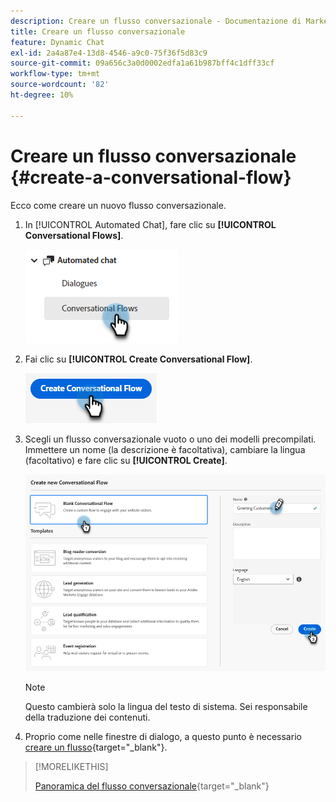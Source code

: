 ```yaml
---
description: Creare un flusso conversazionale - Documentazione di Marketo - Documentazione di prodotto
title: Creare un flusso conversazionale
feature: Dynamic Chat
exl-id: 2a4a87e4-13d8-4546-a9c0-75f36f5d83c9
source-git-commit: 09a656c3a0d0002edfa1a61b987bff4c1dff33cf
workflow-type: tm+mt
source-wordcount: '82'
ht-degree: 10%

---
```


# Creare un flusso conversazionale {#create-a-conversational-flow}

Ecco come creare un nuovo flusso conversazionale.

1. In [!UICONTROL Automated Chat], fare clic su **[!UICONTROL Conversational Flows]**.

   ![](assets/create-a-conversational-flow-1.png)

1. Fai clic su **[!UICONTROL Create Conversational Flow]**.

   ![](assets/create-a-conversational-flow-2.png)

1. Scegli un flusso conversazionale vuoto o uno dei modelli precompilati. Immettere un nome (la descrizione è facoltativa), cambiare la lingua (facoltativo) e fare clic su **[!UICONTROL Create]**.

   ![](assets/create-a-conversational-flow-3.png)

   >[!NOTE]
   >
   >Questo cambierà solo la lingua del testo di sistema. Sei responsabile della traduzione dei contenuti.

1. Proprio come nelle finestre di dialogo, a questo punto è necessario [creare un flusso](/help/marketo/product-docs/demand-generation/dynamic-chat/automated-chat/stream-designer.md#create-a-stream){target="_blank"}.

>[!MORELIKETHIS]
>
>[Panoramica del flusso conversazionale](/help/marketo/product-docs/demand-generation/dynamic-chat/automated-chat/conversational-flow-overview.md){target="_blank"}

